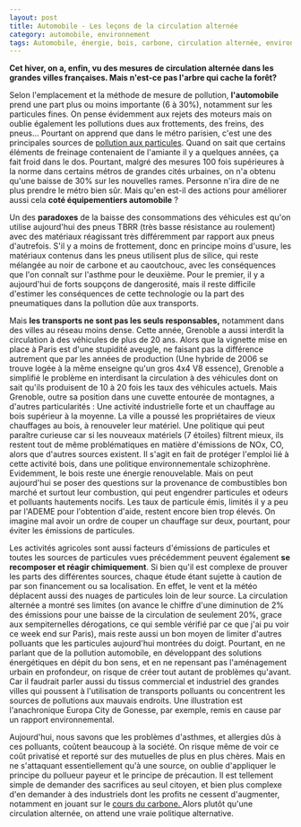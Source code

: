 ```yaml
---
layout: post
title: Automobile - Les leçons de la circulation alternée
category: automobile, environnement
tags: Automobile, énergie, bois, carbone, circulation alternée, environnement, industrie, politique, pollution
---
```

**Cet hiver, on a, enfin, vu des mesures de circulation alternée dans les grandes villes françaises. Mais n'est-ce pas l'arbre qui cache la forêt?**

Selon l'emplacement et la méthode de mesure de pollution, **l'automobile** prend une part plus ou moins importante (6 à 30%), notamment sur les particules fines. On pense évidemment aux rejets des moteurs mais on oublie également les pollutions dues aux frottements, des freins, des pneus... Pourtant on apprend que dans le métro parisien, c'est une des principales sources de [pollution aux particules](http://www.lemonde.fr/planete/article/2014/01/14/l-air-du-metro-pollue-lui-aussi_4347287_3244.html). Quand on sait que certains éléments de freinage contenaient de l'amiante il y a quelques années, ça fait froid dans le dos. Pourtant, malgré des mesures 100 fois supérieures à la norme dans certains métros de grandes cités urbaines, on n'a obtenu qu'une baisse de 30% sur les nouvelles rames. Personne n'ira dire de ne plus prendre le métro bien sûr. Mais qu'en est-il des actions pour améliorer aussi cela **coté équipementiers automobile** ?

Un des **paradoxes** de la baisse des consommations des véhicules est qu'on utilise aujourd'hui des pneus TBRR (très basse résistance au roulement) avec des matériaux réagissant très différemment par rapport aux pneus d'autrefois. S'il y a moins de frottement, donc en principe moins d'usure, les matériaux contenus dans les pneus utilisent plus de silice, qui reste mélangée au noir de carbone et au caoutchouc, avec les conséquences que l'on connaît sur l'asthme pour le deuxième. Pour le premier, il y a aujourd'hui de forts soupçons de dangerosité, mais il reste difficile d'estimer les conséquences de cette technologie ou la part des pneumatiques dans la pollution dûe aux transports.

Mais **les transports ne sont pas les seuls responsables,** notamment dans des villes au réseau moins dense. Cette année, Grenoble a aussi interdit la circulation à des véhicules de plus de 20 ans. Alors que la vignette mise en place à Paris est d'une stupidité aveugle, ne faisant pas la différence autrement que par les années de production (Une hybride de 2006 se trouve logée à la même enseigne qu'un gros 4x4 V8 essence), Grenoble a simplifié le problème en interdisant la circulation à des véhicules dont on sait qu'ils produisent de 10 à 20 fois les taux des véhicules actuels. Mais Grenoble, outre sa position dans une cuvette entourée de montagnes, a d'autres particularités : Une activité industrielle forte et un chauffage au bois supérieur à la moyenne. La ville a poussé les propriétaires de vieux chauffages au bois, à renouveler leur matériel. Une politique qui peut paraître curieuse car si les nouveaux matériels (7 étoiles) filtrent mieux, ils restent tout de même problématiques en matière d'émissions de NOx, CO, alors que d'autres sources existent. Il s'agit en fait de protéger l'emploi lié à cette activité bois, dans une politique environnementale schizophrène. Evidemment, le bois reste une énergie renouvelable. Mais on peut aujourd'hui se poser des questions sur la provenance de combustibles bon marché et surtout leur combustion, qui peut engendrer particules et odeurs et polluants hautements nocifs. Les taux de particule émis, limités il y a peu par l'ADEME pour l'obtention d'aide, restent encore bien trop élevés. On imagine mal avoir un ordre de couper un chauffage sur deux, pourtant, pour éviter les émissions de particules.

Les activités agricoles sont aussi facteurs d'émissions de particules et toutes les sources de particules vues précédemment peuvent également **se recomposer et réagir chimiquement**. Si bien qu'il est complexe de prouver les parts des différentes sources, chaque étude étant sujette à caution de par son financement ou sa localisation. En effet, le vent et la météo déplacent aussi des nuages de particules loin de leur source. La circulation alternée a montré ses limites (on avance le chiffre d'une diminution de 2% des émissions pour une baisse de la circulation de seulement 20%, grace aux sempiternelles dérogations, ce qui semble vérifié par ce que j'ai pu voir ce week end sur Paris), mais reste aussi un bon moyen de limiter d'autres polluants que les particules aujourd'hui montrées du doigt. Pourtant, en ne parlant que de la pollution automobile, en développant des solutions énergétiques en dépit du bon sens, et en ne repensant pas l'aménagement urbain en profondeur, on risque de créer tout autant de problèmes qu'avant. Car il faudrait parler aussi du tissus commercial et industriel des grandes villes qui poussent à l'utilisation de transports polluants ou concentrent les sources de pollutions aux mauvais endroits. Une illustration est l'anachronique Europa City de Gonesse, par exemple, remis en cause par un rapport environnemental.

Aujourd'hui, nous savons que les problèmes d'asthmes, et allergies dûs à ces polluants, coûtent beaucoup à la société. On risque même de voir ce coût privatisé et reporté sur des mutuelles de plus en plus chères. Mais en ne s'attaquant essentiellement qu'à une source, on oublie d'appliquer le principe du pollueur payeur et le principe de précaution. Il est tellement simple de demander des sacrifices au seul citoyen, et bien plus complexe d'en demander à des industriels dont les profits ne cessent d'augmenter, notamment en jouant sur le <a href="http://www.bastamag.net/Les-marches-carbone-ou-comment"><span style="text-decoration:underline;">cours du carbone. </a>Alors plutôt qu'une circulation alternée, on attend une vraie politique alternative.
